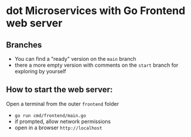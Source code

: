 # dot Microservices with Go Frontend web server

## Branches
- You can find a "ready" version on the `main` branch 
- there a more empty version with comments on the `start` branch for exploring by yourself


## How to start the web server:
Open a terminal from the outer `frontend` folder
- `go run cmd/frontend/main.go`
- if prompted, allow network permissions
- open in a browser `http://localhost`

